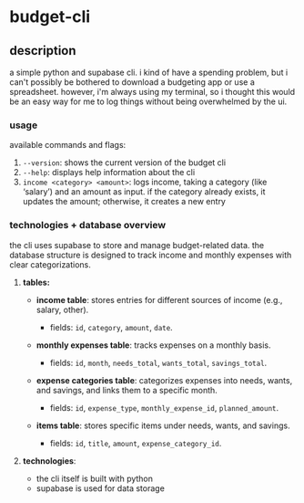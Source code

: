 # budget-cli

## description
a simple python and supabase cli. i kind of have a spending problem, but i can't possibly be bothered to download a budgeting app or use a spreadsheet. however, i'm always using my terminal, so i thought this would be an easy way for me to log things without being overwhelmed by the ui.

### usage
available commands and flags:
1. `--version`: shows the current version of the budget cli
2. `--help`: displays help information about the cli
3. `income <category> <amount>`: logs income, taking a category (like ‘salary’) and an amount as input. if the category already exists, it updates the amount; otherwise, it creates a new entry

### technologies + database overview
the cli uses supabase to store and manage budget-related data. the database structure is designed to track income and monthly expenses with clear categorizations.

1. **tables:**
   - **income table**: stores entries for different sources of income (e.g., salary, other).
      - fields: `id`, `category`, `amount`, `date`.

   - **monthly expenses table**: tracks expenses on a monthly basis.
      - fields: `id`, `month`, `needs_total`, `wants_total`, `savings_total`.

   - **expense categories table**: categorizes expenses into needs, wants, and savings, and links them to a specific month.
      - fields: `id`, `expense_type`, `monthly_expense_id`, `planned_amount`.

   - **items table**: stores specific items under needs, wants, and savings.
      - fields: `id`, `title`, `amount`, `expense_category_id`.

2. **technologies**:
   - the cli itself is built with python
   - supabase is used for data storage